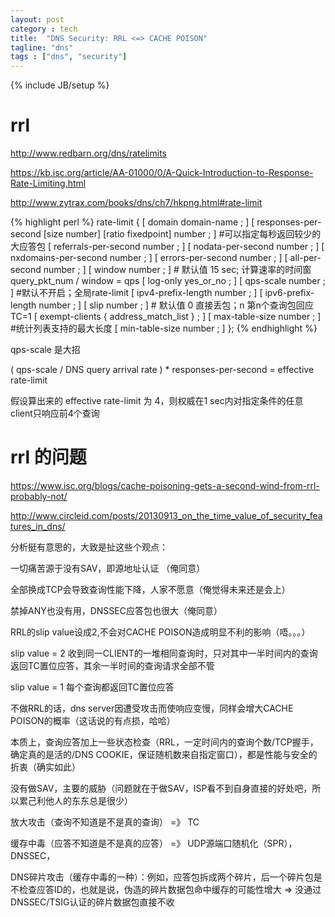 ```yaml
---
layout: post
category : tech
title:  "DNS Security: RRL <=> CACHE POISON"
tagline: "dns"
tags : ["dns", "security"] 
---
```

{% include JB/setup %}

# rrl 

http://www.redbarn.org/dns/ratelimits

https://kb.isc.org/article/AA-01000/0/A-Quick-Introduction-to-Response-Rate-Limiting.html

http://www.zytrax.com/books/dns/ch7/hkpng.html#rate-limit

{% highlight perl %}
rate-limit {
     [ domain domain-name ; ]
     [ responses-per-second [size number] [ratio fixedpoint] number ; ]  #可以指定每秒返回较少的大应答包
     [ referrals-per-second number ; ]
     [ nodata-per-second number ; ]
     [ nxdomains-per-second number ; ]
     [ errors-per-second number ; ]
     [ all-per-second number ; ]
     [ window number ; ]  # 默认值 15 sec; 计算速率的时间窗  query_pkt_num / window = qps
     [ log-only yes_or_no ; ]
     [ qps-scale number ; ]  #默认不开启；全局rate-limit
     [ ipv4-prefix-length number ; ]
     [ ipv6-prefix-length number ; ]
     [ slip number ; ]  # 默认值 0 直接丢包；n 第n个查询包回应TC=1
     [ exempt-clients { address_match_list } ; ]
     [ max-table-size number ; ]  #统计列表支持的最大长度
     [ min-table-size number ; ] 
};
{% endhighlight %}

qps-scale 是大招

( qps-scale / DNS query arrival rate ) * responses-per-second = effective rate-limit

假设算出来的 effective rate-limit 为 4，则权威在1 sec内对指定条件的任意client只响应前4个查询


# rrl 的问题 

https://www.isc.org/blogs/cache-poisoning-gets-a-second-wind-from-rrl-probably-not/

http://www.circleid.com/posts/20130913_on_the_time_value_of_security_features_in_dns/

分析挺有意思的，大致是扯这些个观点：

一切痛苦源于没有SAV，即源地址认证 （俺同意）

全部换成TCP会导致查询性能下降，人家不愿意（俺觉得未来还是会上）

禁掉ANY也没有用，DNSSEC应答包也很大（俺同意）

RRL的slip value设成2,不会对CACHE POISON造成明显不利的影响（唔。。。）

slip value = 2 收到同一CLIENT的一堆相同查询时，只对其中一半时间内的查询返回TC置位应答，其余一半时间的查询请求全部不管

slip value = 1 每个查询都返回TC置位应答

不做RRL的话，dns server因遭受攻击而使响应变慢，同样会增大CACHE POISON的概率（这话说的有点损，哈哈）

本质上，查询应答加上一些状态检查（RRL，一定时间内的查询个数/TCP握手，确定真的是活的/DNS COOKIE，保证随机数来自指定窗口），都是性能与安全的折衷（确实如此）
 
没有做SAV，主要的威胁（问题就在于做SAV，ISP看不到自身直接的好处吧，所以累己利他人的东东总是很少）

放大攻击（查询不知道是不是真的查询） =》 TC

缓存中毒（应答不知道是不是真的应答） =》 UDP源端口随机化（SPR），DNSSEC，

DNS碎片攻击（缓存中毒的一种）：例如，应答包拆成两个碎片，后一个碎片包是不检查应答ID的，也就是说，伪造的碎片数据包命中缓存的可能性增大  => 没通过DNSSEC/TSIG认证的碎片数据包直接不收
